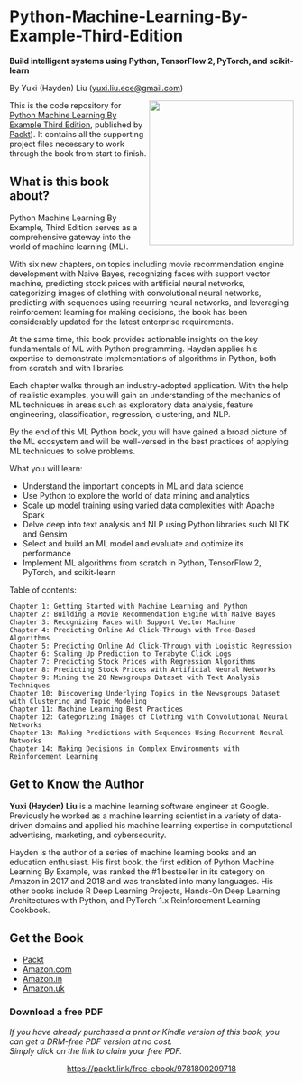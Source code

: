 # Python-Machine-Learning-By-Example-Third-Edition
**Build intelligent systems using Python, TensorFlow 2, PyTorch, and scikit-learn**

By Yuxi (Hayden) Liu (yuxi.liu.ece@gmail.com)

<a href="https://www.amazon.com/dp/1800209711"><img src="https://images-na.ssl-images-amazon.com/images/I/51PaVPcRYnL._SX404_BO1,204,203,200_.jpg" alt="" height="256px" align="right"></a>

This is the code repository for [Python Machine Learning By Example Third Edition](https://www.amazon.com/dp/1800209711), published by [Packt](https://www.packtpub.com/product/python-machine-learning-by-example-third-edition/9781800209718)). It contains all the supporting project files necessary to work through the book from start to finish.

## What is this book about?
Python Machine Learning By Example, Third Edition serves as a comprehensive gateway into the world of machine learning (ML).

With six new chapters, on topics including movie recommendation engine development with Naive Bayes, recognizing faces with support vector machine, predicting stock prices with artificial neural networks, categorizing images of clothing with convolutional neural networks, predicting with sequences using recurring neural networks, and leveraging reinforcement learning for making decisions, the book has been considerably updated for the latest enterprise requirements.

At the same time, this book provides actionable insights on the key fundamentals of ML with Python programming. Hayden applies his expertise to demonstrate implementations of algorithms in Python, both from scratch and with libraries.

Each chapter walks through an industry-adopted application. With the help of realistic examples, you will gain an understanding of the mechanics of ML techniques in areas such as exploratory data analysis, feature engineering, classification, regression, clustering, and NLP.

By the end of this ML Python book, you will have gained a broad picture of the ML ecosystem and will be well-versed in the best practices of applying ML techniques to solve problems.


What you will learn:
* Understand the important concepts in ML and data science
* Use Python to explore the world of data mining and analytics
* Scale up model training using varied data complexities with Apache Spark
* Delve deep into text analysis and NLP using Python libraries such NLTK and Gensim
* Select and build an ML model and evaluate and optimize its performance
* Implement ML algorithms from scratch in Python, TensorFlow 2, PyTorch, and scikit-learn

Table of contents:
```
Chapter 1: Getting Started with Machine Learning and Python
Chapter 2: Building a Movie Recommendation Engine with Naive Bayes
Chapter 3: Recognizing Faces with Support Vector Machine
Chapter 4: Predicting Online Ad Click-Through with Tree-Based Algorithms
Chapter 5: Predicting Online Ad Click-Through with Logistic Regression
Chapter 6: Scaling Up Prediction to Terabyte Click Logs
Chapter 7: Predicting Stock Prices with Regression Algorithms
Chapter 8: Predicting Stock Prices with Artificial Neural Networks
Chapter 9: Mining the 20 Newsgroups Dataset with Text Analysis Techniques
Chapter 10: Discovering Underlying Topics in the Newsgroups Dataset with Clustering and Topic Modeling
Chapter 11: Machine Learning Best Practices
Chapter 12: Categorizing Images of Clothing with Convolutional Neural Networks
Chapter 13: Making Predictions with Sequences Using Recurrent Neural Networks
Chapter 14: Making Decisions in Complex Environments with Reinforcement Learning

```
 
## Get to Know the Author
**Yuxi (Hayden) Liu**
is a machine learning software engineer at Google. Previously he worked as a machine learning scientist in a variety of data-driven domains and applied his machine learning expertise in computational advertising, marketing, and cybersecurity.

Hayden is the author of a series of machine learning books and an education enthusiast. His first book, the first edition of Python Machine Learning By Example, was ranked the #1 bestseller in its category on Amazon in 2017 and 2018 and was translated into many languages. His other books include R Deep Learning Projects, Hands-On Deep Learning Architectures with Python, and PyTorch 1.x Reinforcement Learning Cookbook.

## Get the Book
* [Packt](https://www.packtpub.com/product/python-machine-learning-by-example-third-edition/9781800209718)
* [Amazon.com](https://www.amazon.com/dp/1800209711)
* [Amazon.in](https://www.amazon.in/dp/1800209711)
* [Amazon.uk](https://www.amazon.co.uk/dp/1800209711)


 
### Download a free PDF

 <i>If you have already purchased a print or Kindle version of this book, you can get a DRM-free PDF version at no cost.<br>Simply click on the link to claim your free PDF.</i>
<p align="center"> <a href="https://packt.link/free-ebook/9781800209718">https://packt.link/free-ebook/9781800209718 </a> </p>